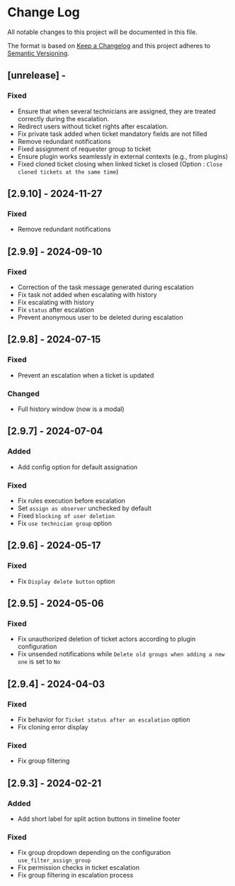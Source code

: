 # Change Log

All notable changes to this project will be documented in this file.

The format is based on [Keep a Changelog](http://keepachangelog.com/)
and this project adheres to [Semantic Versioning](http://semver.org/).

## [unrelease] -

### Fixed

- Ensure that when several technicians are assigned, they are treated correctly during the escalation.
- Redirect users without ticket rights after escalation.
- Fix private task added when ticket mandatory fields are not filled
- Remove redundant notifications
- Fixed assignment of requester group to ticket
- Ensure plugin works seamlessly in external contexts (e.g., from plugins)
- Fixed cloned ticket closing when linked ticket is closed (Option : `Close cloned tickets at the same time`)

## [2.9.10] - 2024-11-27

### Fixed

- Remove redundant notifications

## [2.9.9] - 2024-09-10

### Fixed

- Correction of the task message generated during escalation
- Fix task not added when escalating with history
- Fix escalating with history
- Fix ```status``` after escalation
- Prevent anonymous user to be deleted during escalation

## [2.9.8] - 2024-07-15

### Fixed

- Prevent an escalation when a ticket is updated

### Changed

- Full history window (now is a modal)

## [2.9.7] - 2024-07-04

### Added

- Add config option for default assignation

### Fixed

- Fix rules execution before escalation
- Set ```assign as observer``` unchecked by default
- Fixed ```blocking of user deletion```
- Fix ```use technician group``` option

## [2.9.6] - 2024-05-17

### Fixed

- Fix ```Display delete button``` option

## [2.9.5] - 2024-05-06

### Fixed

- Fix unauthorized deletion of ticket actors according to plugin configuration
- Fix unsended notifications while `Delete old groups when adding a new one` is set to `No`

## [2.9.4] - 2024-04-03

### Fixed

- Fix behavior for `Ticket status after an escalation` option
- Fix cloning error display

### Fixed
- Fix group filtering


## [2.9.3] - 2024-02-21

### Added

- Add short label for split action buttons in timeline footer

### Fixed

- Fix group dropdown depending on the configuration ```use_filter_assign_group```
- Fix permission checks in ticket escalation
- Fix group filtering in escalation process

